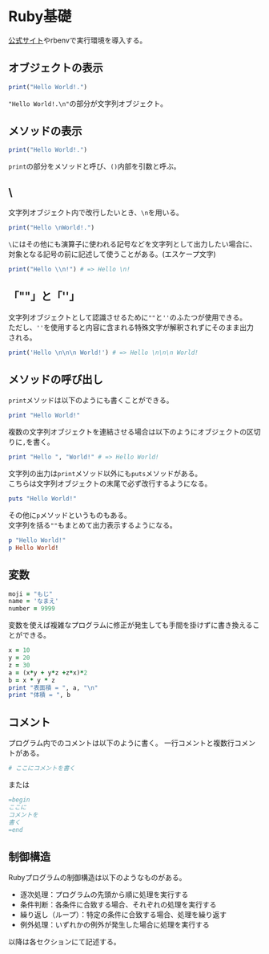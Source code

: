 # Ruby基礎
[公式サイト](https://www.ruby-lang.org/ja/)やrbenvで実行環境を導入する。
## オブジェクトの表示
```Ruby
print("Hello World!.")
```
`"Hello World!.\n"`の部分が文字列オブジェクト。  
## メソッドの表示
```Ruby
print("Hello World!.")
```
`print`の部分をメソッドと呼び、`()`内部を引数と呼ぶ。
## \
文字列オブジェクト内で改行したいとき、`\n`を用いる。
```Ruby
print("Hello \nWorld!.")
```
`\`にはその他にも演算子に使われる記号などを文字列として出力したい場合に、対象となる記号の前に記述して使うことがある。(エスケープ文字)
```Ruby
print("Hello \\n!") # => Hello \n!
```
## 「""」と「''」
文字列オブジェクトとして認識させるために`""`と`''`のふたつが使用できる。  
ただし、`''`を使用すると内容に含まれる特殊文字が解釈されずにそのまま出力される。
```Ruby
print('Hello \n\n\n World!') # => Hello \n\n\n World!
```
## メソッドの呼び出し
`print`メソッドは以下のようにも書くことができる。
```Ruby
print "Hello World!"
```
複数の文字列オブジェクトを連結させる場合は以下のようにオブジェクトの区切りに`,`を書く。
```Ruby
print "Hello ", "World!" # => Hello World!
```
文字列の出力は`print`メソッド以外にも`puts`メソッドがある。  
こちらは文字列オブジェクトの末尾で必ず改行するようになる。
```Ruby
puts "Hello World!"
```
その他に`p`メソッドというものもある。  
文字列を括る`""`もまとめて出力表示するようになる。
```Ruby
p "Hello World!"
p Hello World!
```
## 変数
```Ruby
moji = "もじ"
name = 'なまえ'
number = 9999
```
変数を使えば複雑なプログラムに修正が発生しても手間を掛けずに書き換えることができる。
```Ruby
x = 10
y = 20
z = 30
a = (x*y + y*z +z*x)*2
b = x * y * z
print "表面積 = ", a, "\n"
print "体積 = ", b
```
## コメント
プログラム内でのコメントは以下のように書く。
一行コメントと複数行コメントがある。
```Ruby
# ここにコメントを書く
```
または
```Ruby
=begin
ここに
コメントを
書く
=end
```
## 制御構造
Rubyプログラムの制御構造は以下のようなものがある。
- 逐次処理：プログラムの先頭から順に処理を実行する
- 条件判断：各条件に合致する場合、それぞれの処理を実行する
- 繰り返し（ループ）：特定の条件に合致する場合、処理を繰り返す
- 例外処理：いずれかの例外が発生した場合に処理を実行する
  
  
以降は各セクションにて記述する。